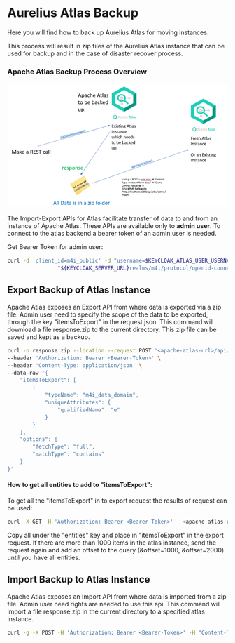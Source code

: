 # Aurelius Atlas Backup

Here you will find how to back up Aurelius Atlas for moving instances.

This process will result in zip files of the Aurelius Atlas instance that can be used for backup and in the case of disaster recover process. 


### Apache Atlas Backup Process Overview
![img_2.png](backup-overview.png)

The Import-Export APIs for Atlas facilitate transfer of data to and from an instance of Apache Atlas.
These APIs are available only to **admin user**.
To connect to the atlas backend a bearer token of an admin user is needed.

Get Bearer Token for admin user:
```bash
curl -d 'client_id=m4i_public' -d "username=$KEYCLOAK_ATLAS_USER_USERNAME" -d "password=$KEYCLOAK_ATLAS_ADMIN_PASSWORD" -d 'grant_type=password' \
                "${KEYCLOAK_SERVER_URL}realms/m4i/protocol/openid-connect/token"
```

## Export Backup of Atlas Instance
Apache Atlas exposes an Export API from where data is exported via a zip file.
Admin user need to specify the scope of the data to be exported, through the key "itemsToExport" in the request json.
This command will download a file response.zip to the current directory. This zip file can be saved and kept as a backup.

```bash
curl -o response.zip --location --request POST '<apache-atlas-url>/api/atlas/admin/export' \
--header 'Authorization: Bearer <Bearer-Token>' \
--header 'Content-Type: application/json' \
--data-raw '{
    "itemsToExport": [
        {
            "typeName": "m4i_data_domain",
            "uniqueAttributes": {
                "qualifiedName": "e"
            }
        }
    ],
    "options": {
        "fetchType": "full",
        "matchType": "contains"
    }
}'
```

#### How to get all entities to add to "itemsToExport": 
To get all the "itemsToExport" in to export request the results of request can be used:

```bash
curl -X GET -H 'Authorization: Bearer <Bearer-Token>'   <apache-atlas-url>/api/atlas/v2/search/basic/?typeName=_ALL_ENTITY_TYPES&limit=1000

```
Copy all under the "entities" key and place in "itemsToExport" in the export request.
If there are more than 1000 items in the atlas instance, send the request again and add an offset to the query (&offset=1000, &offset=2000) until you have all entities.


## Import Backup to Atlas Instance
Apache Atlas exposes an Import API from where data is imported from a zip file.
Admin user need rights are needed to use this api.
This command will import a file response.zip in the current directory to a specified atlas instance.

```bash
curl -g -X POST -H 'Authorization: Bearer <Bearer-Token>' -H "Content-Type: multipart/form-data" -H "Cache-Control: no-cache" -F data=@response.zip <apache-atlas-url>/api/atlas/admin/import

```
